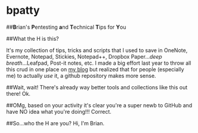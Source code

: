 # bpatty
##**B**rian's **P**entesting **a**nd **T**echnical **T**ips for **Y**ou

##What the H is this?

It's my collection of tips, tricks and scripts that I used to save in OneNote, Evernote, Notepad, Stickies, Notepad++, Dropbox Paper...*deep breath*...Leafpad, Post-it notes, etc.  I made a big effort last year to throw all this crud in one place on [my blog](https://7ms.us/bpatty) but realized that for people (especially me) to actually *use* it, a github repository makes more sense.

##Wait, wait! There's already way better tools and collections like this out there!
Ok.

##OMg, based on your activity it's clear you're a super newb to GitHub and have NO idea what you're doing!!!
Correct.

##So...who the H are you?
Hi, I'm Brian.
